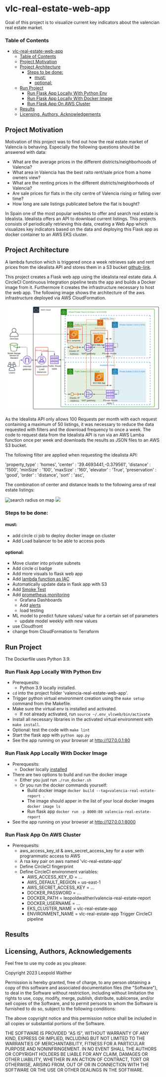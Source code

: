 # vlc-real-estate-web-app

Goal of this project is to visualize current key indicators about the valencian real estate market.


### Table of Contents
- [vlc-real-estate-web-app](#vlc-real-estate-web-app)
    - [Table of Contents](#table-of-contents)
  - [Project Motivation](#project-motivation)
  - [Project Architecture](#project-architecture)
    - [Steps to be done:](#steps-to-be-done)
      - [must:](#must)
      - [optional:](#optional)
  - [Run Project ](#run-project-)
    - [Run Flask App Locally With Python Env](#run-flask-app-locally-with-python-env)
    - [Run Flask App Locally With Docker Image](#run-flask-app-locally-with-docker-image)
    - [Run Flask App On AWS Cluster](#run-flask-app-on-aws-cluster)
  - [Results](#results)
  - [Licensing, Authors, Acknowledgements](#licensing-authors-acknowledgements)

## Project Motivation<a name="motivation"></a>

Motivation of this project was to find out how the real estate market of Valencia is behaving. Especially the following questions should be answered with data:

- What are the average prices in the different districts/neighborhoods of Valencia?
- What area in Valencia has the best raito rent/sale price from a home owners view?
- What are the renting prices in the different districts/neighborhoods of Valencia?
- Are sale prices for flats in the city centre of Valencia rising or falling over time?
- How long are sale listings publicated before the flat is bought?
  
In Spain one of the most popular websites to offer and search real estate is Idealista. Idealista offers an API to download current listings. This projects consists of periodically retrieving this data, creating a Web App which visualizes key indicators based on the data and deploying this Flask app as docker container to an AWS EKS cluster.

## Project Architecture<a name="architecture"></a>

A lambda function which is triggered once a week retrieves sale and rent prices from the idealista API and stores them in a S3 bucket [github-link](https://github.com/LeopoldWalther/valencia-real-estate-price-analysis).

This project creates a Flask web app using the idealista real estate data. A CircleCI Continuous Integration pipeline tests the app and builds a Docker image from it. Furthermore it creates the infrastructure necessary to host the web app.
The following image shows the architecture of the aws infrastructure deployed via AWS CloudFormation.

![AWS Architecture created by IAC](./img/vlc-real-estate-web-app.svg)

As the Idealista API only allows 100 Requests per month with each request containing a maximum of 50 listings, it was necessary to reduce the data requested with filters and the download frequency to once a week.
The code to request data from the Idealista API is run via an AWS Lamba function once per week and downloads the results as JSON files to an AWS S3 bucket.

The following filter are applied when requesting the idealista API:

'property_type' : 'homes',
'center' : '39.4693441,-0.379561',
'distance' : '1500',
'minSize' : '100',
'maxSize' : '160',
'elevator' : 'True',
'preservation' : 'good',
'order' : 'distance',
'sort' : 'asc',

The combination of center and distance leads to the following area of real estate listings:

![search radius on map](./img/SearchRadius.png)
<img src="./img/SearchRadius.png">



### Steps to be done:

#### must:
* add circle ci job to deploy docker image on cluster
* Add Load balancer to be able to access pods

#### optional:
* Move cluster into private subnets
* Add circle ci badge
* Add more visuals to flask web app
* Add [lambda function as IAC](https://learn.udacity.com/nanodegrees/nd9991/parts/cd0650/lessons/ls11589/concepts/9d600341-9343-4c00-ab95-bcea69059812)
* Automatically update data in flask app with S3
* Add [Smoke Test](https://learn.udacity.com/nanodegrees/nd9991/parts/cd0649/lessons/fde8c9b6-6f0e-4943-961c-91ae0ba432b5/concepts/c818a36c-1110-4c1a-93c7-b84c8daf1f88)
* Add [prometheus monitoring](https://learn.udacity.com/nanodegrees/nd9991/parts/cd0649/lessons/8055dc75-2edb-44e6-8f74-76fb86d17a9b/concepts/379682d3-2621-4f1e-be3a-c3c7023b684f) 
  * Grafana Dashboards
  * Add [alerts](https://learn.udacity.com/nanodegrees/nd9991/parts/cd0650/lessons/ls11592/concepts/458c67b2-19ca-4978-b62e-2d0cd070d6b1)
  * load testing
* ML model to predict future values/ value for a certain set of parameters
  * update model weekly with new values
* use Cloudfront
* change from CloudFormation to Terraform

## Run Project <a name="installation"></a>

The Dockerfile uses Python 3.9. 

### Run Flask App Locally With Python Env
* Prerequesits:
  * Python 3.9 locally installed.
* `cd` into the project folder 'valencia-real-estate-web-app'.
* Trigger python virtual environment creation using the `make setup` command from the Makefile.
* Make sure the virtual env is installed and activated.
  * If not already activated, run `source ~/.env_vlcweb/bin/activate`
* Install all necessary libraries in the activated virtual environment with `make install`.
* Optional: test the code with `make lint`
* Start the flask app with `python app.py`
* See the app running on your browser at http://127.0.0.1:80

### Run Flask App Locally With Docker Image
* Prerequesits:
  * Docker locally [installed](https://learn.udacity.com/nanodegrees/nd9991/parts/cd0650/lessons/ls11590/concepts/508d0c2d-ac5e-4efc-b42c-07d0dda7eaaf)
* There are two options to build and run the docker image
  * Either you just run `./run_docker.sh`
  * Or you run the docker commands yourself:
    * Build docker image `docker build --tag=valencia-real-estate-report .`
    * The image should apper in the list of your local docker images `docker image ls`
    * Run flask app `docker run -p 8000:80 valencia-real-estate-report`
* See the app running on your browser at http://127.0.0.1:8000

### Run Flask App On AWS Cluster
* Prerequesits:
  * aws_access_key_id & aws_secret_access_key for a user with programmatic access to AWS
  * A rsa key pair on aws named 'vlc-real-estate-app'
  * Define CircleCI fingerprint
  * Define CircleCI environment variables:
    * AWS_ACCESS_KEY_ID = ...
    * AWS_DEFAULT_REGION = us-east-1
    * AWS_SECRET_ACCESS_KEY = ...
    * DOCKER_PASSWORD = ...
    * DOCKER_PATH = leopoldwalther/valencia-real-estate-report
    * DOCKER_USERNAME = ...
    * EKS_CLUSTER_NAME = vlc-real-estate-app
    * ENVIRONMENT_NAME = vlc-real-estate-app
   Trigger CircleCI pipeline


## Results<a name="results"></a>



## Licensing, Authors, Acknowledgements<a name="licensing"></a>

Feel free to use my code as you please:

Copyright 2023 Leopold Walther

Permission is hereby granted, free of charge, to any person obtaining a copy of this software and associated documentation files (the "Software"), to deal in the Software without restriction, including without limitation the rights to use, copy, modify, merge, publish, distribute, sublicense, and/or sell copies of the Software, and to permit persons to whom the Software is furnished to do so, subject to the following conditions:

The above copyright notice and this permission notice shall be included in all copies or substantial portions of the Software.

THE SOFTWARE IS PROVIDED "AS IS", WITHOUT WARRANTY OF ANY KIND, EXPRESS OR IMPLIED, INCLUDING BUT NOT LIMITED TO THE WARRANTIES OF MERCHANTABILITY, FITNESS FOR A PARTICULAR PURPOSE AND NONINFRINGEMENT. IN NO EVENT SHALL THE AUTHORS OR COPYRIGHT HOLDERS BE LIABLE FOR ANY CLAIM, DAMAGES OR OTHER LIABILITY, WHETHER IN AN ACTION OF CONTRACT, TORT OR OTHERWISE, ARISING FROM, OUT OF OR IN CONNECTION WITH THE SOFTWARE OR THE USE OR OTHER DEALINGS IN THE SOFTWARE.
